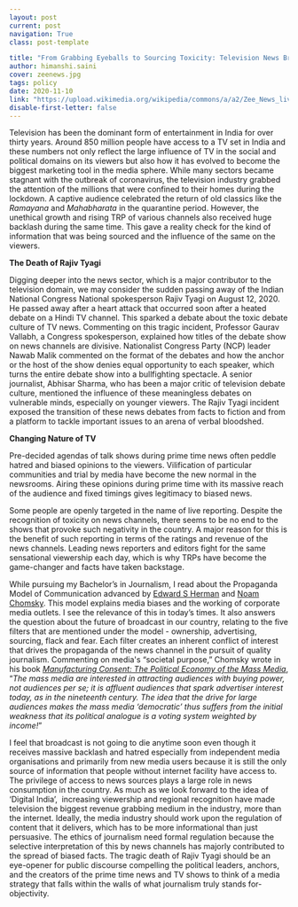 ```yaml
---
layout: post
current: post
navigation: True
class: post-template

title: "From Grabbing Eyeballs to Sourcing Toxicity: Television News Broadcasting in India"
author: himanshi.saini
cover: zeenews.jpg
tags: policy
date: 2020-11-10
link: "https://upload.wikimedia.org/wikipedia/commons/a/a2/Zee_News_live_debate%2C_Rajpath%2C_India_Gate%2C_New_Delhi.jpg"
disable-first-letter: false
---
```

<p>Television has been the dominant form of entertainment in India for over thirty years. Around 850 million people have access to a TV set in India and these numbers not only reflect the large influence of TV in the social and political domains on its viewers but also how it has evolved to become the biggest marketing tool in the media sphere. While many sectors became stagnant with the outbreak of coronavirus, the television industry grabbed the attention of the millions that were confined to their homes during the lockdown. A captive audience celebrated the return of old classics like the <em >Ramayana</em> and <em >Mahabharata</em> in the quarantine period. However, the unethical growth and rising TRP of various channels also received huge backlash during the same time. This gave a reality check for the kind of information that was being sourced and the influence of the same on the viewers.&nbsp;</p><p><strong >The Death of Rajiv Tyagi</strong></p><p>Digging deeper into the news sector, which is a major contributor to the television domain, we may consider the sudden passing away of the Indian National Congress National spokesperson Rajiv Tyagi on August 12, 2020. He passed away after a heart attack that occurred soon after a heated debate on a Hindi TV channel. This sparked a debate about the toxic debate culture of TV news. Commenting on this tragic incident, Professor Gaurav Vallabh, a Congress spokesperson, explained how titles of the debate show on news channels are divisive. Nationalist Congress Party (NCP) leader Nawab Malik commented on the format of the debates and how the anchor or the host of the show denies equal opportunity to each speaker, which turns the entire debate show into a bullfighting spectacle. A senior journalist, Abhisar Sharma, who has been a major critic of television debate culture, mentioned the influence of these meaningless debates on vulnerable minds, especially on younger viewers. The Rajiv Tyagi incident exposed the transition of these news debates from facts to fiction and from a platform to tackle important issues to an arena of verbal bloodshed.&nbsp;</p><p><strong >Changing Nature of TV</strong></p><p>Pre-decided agendas of talk shows during prime time news often peddle hatred and biased opinions to the viewers. Vilification of particular communities and trial by media have become the new normal in the newsrooms. Airing these opinions during prime time with its massive reach of the audience and fixed timings gives legitimacy to biased news.</p><p>Some people are openly targeted in the name of live reporting. Despite the recognition of toxicity on news channels, there seems to be no end to the shows that provoke such negativity in the country. A major reason for this is the benefit of such reporting in terms of the ratings and revenue of the news channels. Leading news reporters and editors fight for the same sensational viewership each day, which is why TRPs have become the game-changer and facts have taken backstage.&nbsp;</p><p>While pursuing my Bachelor’s in Journalism, I read about the Propaganda Model of Communication advanced by&nbsp;<a href="https://en.wikipedia.org/wiki/Edward_S._Herman" rel="noopener noreferrer" target="_blank" >Edward S Herman</a>&nbsp;and&nbsp;<a href="https://en.wikipedia.org/wiki/Noam_Chomsky" rel="noopener noreferrer" target="_blank" >Noam Chomsky</a>. This model explains media biases and the working of corporate media outlets. I see the relevance of this in today’s times. It also answers the question about the future of broadcast in our country, relating to the five filters that are mentioned under the model - ownership, advertising, sourcing, flack and fear. Each filter creates an inherent conflict of interest that drives the propaganda of the news channel in the pursuit of quality journalism. Commenting on media's “societal purpose,” Chomsky wrote in his book&nbsp;<a href="https://en.wikipedia.org/wiki/Manufacturing_Consent" rel="noopener noreferrer" target="_blank" ><em>Manufacturing Consent: The Political Economy of the Mass Media</em></a>, “<em >The mass media are interested in attracting audiences with buying power, not audiences per se; it is affluent audiences that spark advertiser interest today, as in the nineteenth century. The idea that the drive for large audiences makes the mass media ‘democratic’ thus suffers from the initial weakness that its political analogue is a voting system weighted by income!</em>”</p><p>I feel that broadcast is not going to die anytime soon even though it receives massive backlash and hatred especially from independent media organisations and primarily from new media users because it is still the only source of information that people without internet facility have access to. The privilege of access to news sources plays a large role in news consumption in the country. As much as we look forward to the idea of ‘Digital India’,&nbsp; increasing viewership and regional recognition have made television the biggest revenue grabbing medium in the industry, more than the internet. Ideally, the media industry should work upon the regulation of content that it delivers, which has to be more informational than just persuasive. The ethics of journalism need formal regulation because the selective interpretation of this by news channels has majorly contributed to the spread of biased facts. The tragic death of Rajiv Tyagi should be an eye-opener for public discourse compelling the political leaders, anchors, and the creators of the prime time news and TV shows to think of a media strategy that falls within the walls of what journalism truly stands for- objectivity.</p>